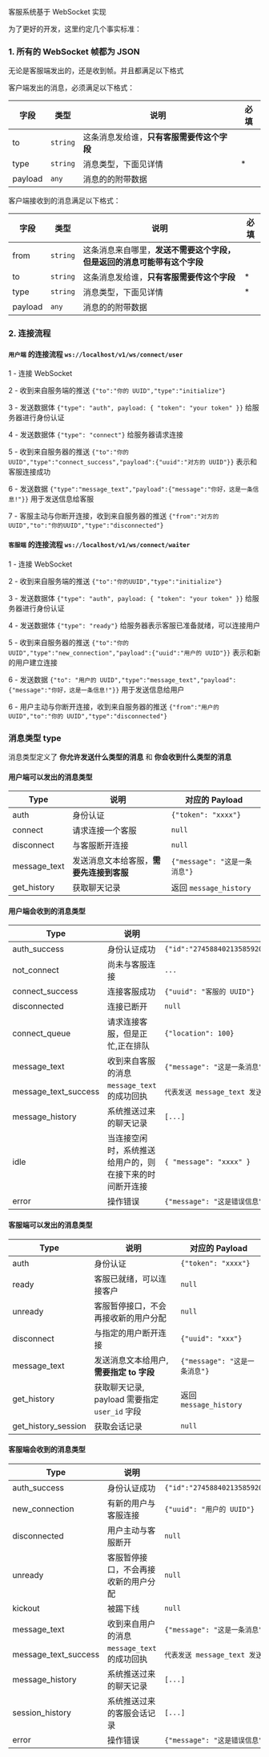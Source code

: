 客服系统基于 WebSocket 实现

为了更好的开发，这里约定几个事实标准：

### 1. 所有的 WebSocket 帧都为 JSON

无论是客服端发出的，还是收到帧。并且都满足以下格式

客户端发出的消息，必须满足以下格式：

| 字段    | 类型     | 说明                                       | 必填 |
| ------- | -------- | ------------------------------------------ | ---- |
| to      | `string` | 这条消息发给谁，**只有客服需要传这个字段** |      |
| type    | `string` | 消息类型，下面见详情                       | \*   |
| payload | `any`    | 消息的的附带数据                           |      |

客户端接收到的消息满足以下格式：

| 字段    | 类型     | 说明                                                                     | 必填 |
| ------- | -------- | ------------------------------------------------------------------------ | ---- |
| from    | `string` | 这条消息来自哪里，**发送不需要这个字段，但是返回的消息可能带有这个字段** |      |
| to      | `string` | 这条消息发给谁，**只有客服需要传这个字段**                               | \*   |
| type    | `string` | 消息类型，下面见详情                                                     | \*   |
| payload | `any`    | 消息的的附带数据                                                         |      |

### 2. 连接流程

#### `用户端` 的连接流程 `ws://localhost/v1/ws/connect/user`

1 - 连接 WebSocket

2 - 收到来自服务端的推送 `{"to":"你的 UUID","type":"initialize"}`

3 - 发送数据体 `{"type": "auth", payload: { "token": "your token" }}` 给服务器进行身份认证

4 - 发送数据体 `{"type": "connect"}` 给服务器请求连接

5 - 收到来自服务器的推送 `{"to":"你的 UUID","type":"connect_success","payload":{"uuid":"对方的 UUID"}}` 表示和客服连接成功

6 - 发送数据 `{"type":"message_text","payload":{"message":"你好，这是一条信息!"}}` 用于发送信息给客服

7 - 客服主动与你断开连接，收到来自服务器的推送 `{"from":"对方的 UUID","to":"你的UUID","type":"disconnected"}`

#### `客服端` 的连接流程 `ws://localhost/v1/ws/connect/waiter`

1 - 连接 WebSocket

2 - 收到来自服务端的推送 `{"to":"你的UUID","type":"initialize"}`

3 - 发送数据体 `{"type": "auth", payload: { "token": "your token" }}` 给服务器进行身份认证

4 - 发送数据体 `{"type": "ready"}` 给服务器表示客服已准备就绪，可以连接用户

5 - 收到来自服务器的推送 `{"to":"你的 UUID","type":"new_connection","payload":{"uuid":"用户的 UUID"}}` 表示和新的用户建立连接

6 - 发送数据 `{"to": "用户的 UUID","type":"message_text","payload":{"message":"你好，这是一条信息!"}}` 用于发送信息给用户

6 - 用户主动与你断开连接，收到来自服务器的推送 `{"from":"用户的 UUID","to":"你的 UUID","type":"disconnected"}`

### 消息类型 type

消息类型定义了 **你允许发送什么类型的消息** 和 **你会收到什么类型的消息**

#### 用户端可以发出的消息类型

| Type         | 说明                                     | 对应的 Payload                |
| ------------ | ---------------------------------------- | ----------------------------- |
| auth         | 身份认证                                 | `{"token": "xxxx"}`           |
| connect      | 请求连接一个客服                         | `null`                        |
| disconnect   | 与客服断开连接                           | `null`                        |
| message_text | 发送消息文本给客服，**需要先连接到客服** | `{"message": "这是一条消息"}` |
| get_history  | 获取聊天记录                             | 返回 `message_history`        |

#### 用户端会收到的消息类型

| Type                 | 说明                                                     | 对应的 Payload                                                                  |
| -------------------- | -------------------------------------------------------- | ------------------------------------------------------------------------------- |
| auth_success         | 身份认证成功                                             | `{"id":"274588402135859200","username":"test1","nickname":"test1","avatar":""}` |
| not_connect          | 尚未与客服连接                                           | `...`                                                                           |
| connect_success      | 连接客服成功                                             | `{"uuid": "客服的 UUID"}`                                                       |
| disconnected         | 连接已断开                                               | `null`                                                                          |
| connect_queue        | 请求连接客服，但是正忙,正在排队                          | `{"location": 100}`                                                             |
| message_text         | 收到来自客服的消息                                       | `{"message": "这是一条消息"}`                                                   |
| message_text_success | `message_text` 的成功回执                                | `代表发送 message_text 发送成功`                                                |
| message_history      | 系统推送过来的聊天记录                                   | `[...]`                                                                         |
| idle                 | 当连接空闲时，系统推送给用户的，则在接下来的时间断开连接 | `{ "message": "xxxx" }`                                                         |
| error                | 操作错误                                                 | `{"message": "这是错误信息"}`                                                   |

#### 客服端可以发出的消息类型

| Type                | 说明                                          | 对应的 Payload                |
| ------------------- | --------------------------------------------- | ----------------------------- |
| auth                | 身份认证                                      | `{"token": "xxxx"}`           |
| ready               | 客服已就绪，可以连接客户                      | `null`                        |
| unready             | 客服暂停接口，不会再接收新的用户分配          | `null`                        |
| disconnect          | 与指定的用户断开连接                          | `{"uuid": "xxx"}`             |
| message_text        | 发送消息文本给用户, **需要指定 to 字段**      | `{"message": "这是一条消息"}` |
| get_history         | 获取聊天记录, payload 需要指定 `user_id` 字段 | 返回 `message_history`        |
| get_history_session | 获取会话记录                                  | `null`                        |

#### 客服端会收到的消息类型

| Type                 | 说明                                 | 对应的 Payload                                                                  |
| -------------------- | ------------------------------------ | ------------------------------------------------------------------------------- |
| auth_success         | 身份认证成功                         | `{"id":"274588402135859200","username":"test1","nickname":"test1","avatar":""}` |
| new_connection       | 有新的用户与客服连接                 | `{"uuid": "用户的 UUID"}`                                                       |
| disconnected         | 用户主动与客服断开                   | `null`                                                                          |
| unready              | 客服暂停接口，不会再接收新的用户分配 | `null`                                                                          |
| kickout              | 被踢下线                             | `null`                                                                          |
| message_text         | 收到来自用户的消息                   | `{"message": "这是一条消息"}`                                                   |
| message_text_success | `message_text` 的成功回执            | `代表发送 message_text 发送成功`                                                |
| message_history      | 系统推送过来的聊天记录               | `[...]`                                                                         |
| session_history      | 系统推送过来的客服会话记录           | `[...]`                                                                         |
| error                | 操作错误                             | `{"message": "这是错误信息"}`                                                   |
